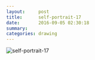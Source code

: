 ```yaml
---
layout:     post
title:      self-portrait-17
date:       2016-09-05 02:30:18
summary:    
categories: drawing
---
```

![self-portrait-17](/images/diary/selfportrait17.png "disillusioned")
